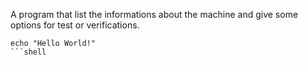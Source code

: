 A program that list the informations about the machine and give some options for test or verifications.

```shell
echo "Hello World!"
```shell
